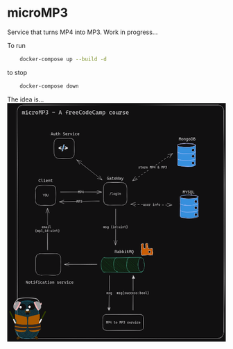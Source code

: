 # microMP3

Service that turns MP4 into MP3. Work in progress...

To run

```sh
    docker-compose up --build -d
```

to stop

```sh
    docker-compose down
```

The idea is...
![plan](picture/plan.png)
